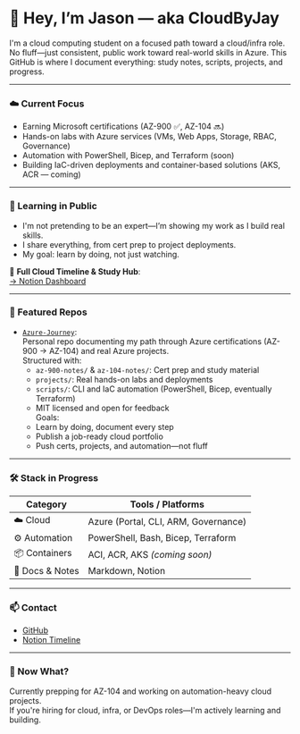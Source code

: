 # 👋 Hey, I’m Jason — aka CloudByJay

I'm a cloud computing student on a focused path toward a cloud/infra role. No fluff—just consistent, public work toward real-world skills in Azure. This GitHub is where I document everything: study notes, scripts, projects, and progress.

---

### ☁️ Current Focus
- Earning Microsoft certifications (AZ-900 ✅, AZ-104 🔜)
- Hands-on labs with Azure services (VMs, Web Apps, Storage, RBAC, Governance)
- Automation with PowerShell, Bicep, and Terraform (soon)
- Building IaC-driven deployments and container-based solutions (AKS, ACR — coming)

---

### 🧠 Learning in Public

- I'm not pretending to be an expert—I’m showing my work as I build real skills.
- I share everything, from cert prep to project deployments.
- My goal: learn by doing, not just watching.

📓 **Full Cloud Timeline & Study Hub**:  
[→ Notion Dashboard](https://www.notion.so/Cloud-Computing-Timeline-1d3cdd482df680e2b4a8f2bc0a7ecde1)

---

### 📂 Featured Repos

- [`Azure-Journey`](https://github.com/CloudByJay/Azure-Journey):  
  Personal repo documenting my path through Azure certifications (AZ-900 → AZ-104) and real Azure projects.  
  Structured with:
  - `az-900-notes/` & `az-104-notes/`: Cert prep and study material  
  - `projects/`: Real hands-on labs and deployments  
  - `scripts/`: CLI and IaC automation (PowerShell, Bicep, eventually Terraform)  
  - MIT licensed and open for feedback  
  Goals:
  - Learn by doing, document every step
  - Publish a job-ready cloud portfolio
  - Push certs, projects, and automation—not fluff

---

### 🛠️ Stack in Progress

| Category          | Tools / Platforms                     |
|-------------------|----------------------------------------|
| ☁️ Cloud           | Azure (Portal, CLI, ARM, Governance)   |
| ⚙️ Automation      | PowerShell, Bash, Bicep, Terraform     |
| 📦 Containers      | ACI, ACR, AKS *(coming soon)*          |
| 📘 Docs & Notes    | Markdown, Notion                      |

---

### 📫 Contact

- [GitHub](https://github.com/CloudByJay)  
- [Notion Timeline](https://www.notion.so/Cloud-Computing-Timeline-1d3cdd482df680e2b4a8f2bc0a7ecde1)

---

### 🔎 Now What?

Currently prepping for AZ-104 and working on automation-heavy cloud projects.  
If you're hiring for cloud, infra, or DevOps roles—I'm actively learning and building.

